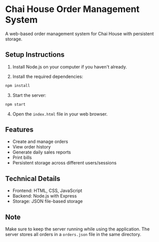 # Chai House Order Management System

A web-based order management system for Chai House with persistent storage.

## Setup Instructions

1. Install Node.js on your computer if you haven't already.

2. Install the required dependencies:
```bash
npm install
```

3. Start the server:
```bash
npm start
```

4. Open the `index.html` file in your web browser.

## Features

- Create and manage orders
- View order history
- Generate daily sales reports
- Print bills
- Persistent storage across different users/sessions

## Technical Details

- Frontend: HTML, CSS, JavaScript
- Backend: Node.js with Express
- Storage: JSON file-based storage

## Note

Make sure to keep the server running while using the application. The server stores all orders in a `orders.json` file in the same directory. 